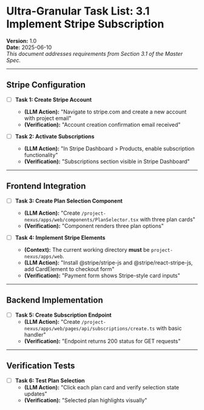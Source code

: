 # Ultra-Granular Task List: 3.1 Implement Stripe Subscription
**Version:** 1.0  
**Date:** 2025-06-10  
_This document addresses requirements from Section 3.1 of the Master Spec._

---

## Stripe Configuration

- [ ] **Task 1: Create Stripe Account**
    - **(LLM Action):** "Navigate to stripe.com and create a new account with project email"
    - **(Verification):** "Account creation confirmation email received"

- [ ] **Task 2: Activate Subscriptions**
    - **(LLM Action):** "In Stripe Dashboard > Products, enable subscription functionality"
    - **(Verification):** "Subscriptions section visible in Stripe Dashboard"

---

## Frontend Integration

- [ ] **Task 3: Create Plan Selection Component**
    - **(LLM Action):** "Create `/project-nexus/apps/web/components/PlanSelector.tsx` with three plan cards"
    - **(Verification):** "Component renders three plan options"

- [ ] **Task 4: Implement Stripe Elements**
    - **(Context):** The current working directory **must** be `project-nexus/apps/web`.
    - **(LLM Action):** "Install @stripe/stripe-js and @stripe/react-stripe-js, add CardElement to checkout form"
    - **(Verification):** "Payment form shows Stripe-style card inputs"

---

## Backend Implementation

- [ ] **Task 5: Create Subscription Endpoint**
    - **(LLM Action):** "Create `/project-nexus/apps/web/pages/api/subscriptions/create.ts` with basic handler"
    - **(Verification):** "Endpoint returns 200 status for GET requests"

---

## Verification Tests

- [ ] **Task 6: Test Plan Selection**
    - **(LLM Action):** "Click each plan card and verify selection state updates"
    - **(Verification):** "Selected plan highlights visually"
